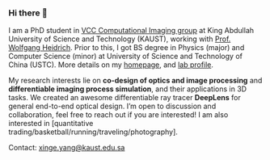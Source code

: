 ### Hi there 👋

I am a PhD student in [VCC Computational Imaging group](https://vccimaging.org/) at King Abdullah University of Science and Technology (KAUST), working with [Prof. Wolfgang Heidrich](https://vccimaging.org/People/heidriw/). Prior to this, I got BS degree in Physics (major) and Computer Science (minor) at University of Science and Technology of China (USTC). More details on my [homepage](https://singer-yang.github.io/), and [lab profile](https://vccimaging.org/People/xingeyang/).

My research interests lie on **co-design of optics and image processing** and **differentiable imaging process simulation**, and their applications in 3D tasks. We created an awesome differentiable ray tracer **DeepLens** for general end-to-end optical design. I’m open to discussion and collaboration, feel free to reach out if you are interested! I am also interested in [quantitative trading/basketball/running/traveling/photography].

Contact: xinge.yang@kaust.edu.sa

<!--
![singer-yang's github stats](https://github-readme-stats.vercel.app/api?username=singer-yang&show_icons=true&count_private=true&hide=prs&theme=default_repocard)
[![Most used languages](https://github-readme-stats.vercel.app/api/top-langs/?username=singer-yang&&layout=compact)](https://github.com/anuraghazra/github-readme-stats)
-->

<!--
**singer-yang/singer-yang** is a ✨ _special_ ✨ repository because its `README.md` (this file) appears on your GitHub profile.

Here are some ideas to get you started:

- 🔭 I’m currently working on ...
- 🌱 I’m currently learning ...
- 👯 I’m looking to collaborate on ...
- 🤔 I’m looking for help with ...
- 💬 Ask me about ...
- 📫 How to reach me: ...
- 😄 Pronouns: ...
- ⚡ Fun fact: ...
-->
